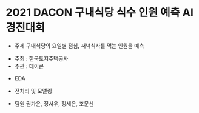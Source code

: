 # 2021 DACON 구내식당 식수 인원 예측 AI 경진대회

* 주제
구내식당의 요일별 점심, 저녁식사를 먹는 인원을 예측
- 주최 : 한국토지주택공사
- 주관 : 데이콘

* EDA

* 전처리 및 모델링

* 팀원
권가윤, 정서우, 정세은, 조문선
